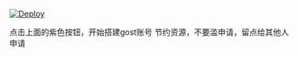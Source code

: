 [![Deploy](https://www.herokucdn.com/deploy/button.png)](https://dashboard.heroku.com/new?template=https://github.com/dertooh78/neerfoot)

点击上面的紫色按钮，开始搭建gost账号
节约资源，不要滥申请，留点给其他人申请
